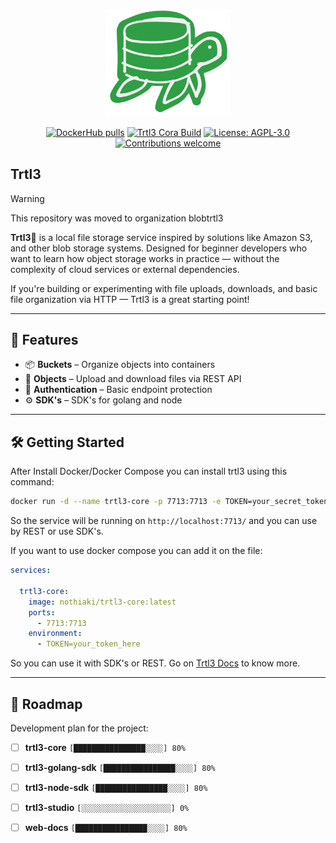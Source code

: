 <div align="center">
  <img alt="Trtl3 Logo" src=".github/assets/readme/trtl3.svg" width="200"/>
</div>

<p align="center">
  <a href="https://hub.docker.com/r/nothiaki/trtl3-core"><img src="https://img.shields.io/docker/pulls/nothiaki/trtl3-core.svg" alt="DockerHub pulls"></a>
  <a href="https://github.com/nothiaki/trtl3/actions"><img src="https://img.shields.io/github/actions/workflow/status/nothiaki/trtl3/trtl3-core-publish.yml" alt="Trtl3 Cora Build"></a>
  <a href="LICENSE"><img src="https://img.shields.io/badge/license-AGPL--3.0-blue.svg" alt="License: AGPL-3.0"></a>
  <a href=""><img src="https://img.shields.io/badge/contributions-welcome-brightgreen.svg" alt="Contributions welcome"></a>
</p>

## Trtl3

> [!WARNING]
> This repository was moved to organization blobtrtl3

**Trtl3**🐢 is a local file storage service inspired by solutions like Amazon S3, and other blob
storage systems. Designed for beginner developers who want to learn how object storage works in practice — without
the complexity of cloud services or external dependencies.

If you're building or experimenting with file uploads, downloads, and basic file organization via HTTP — Trtl3 is a great starting point!

---

## 🚀 Features

- 📦 **Buckets** – Organize objects into containers
- 🧾 **Objects** – Upload and download files via REST API
- 🔐 **Authentication** – Basic endpoint protection
- ⚙️ **SDK's** – SDK's for golang and node

---

## 🛠️ Getting Started

After Install Docker/Docker Compose you can install trtl3 using this command:

```bash
docker run -d --name trtl3-core -p 7713:7713 -e TOKEN=your_secret_token nothiaki/trtl3-core:latest
```

So the service will be running on `http://localhost:7713/` and you can use by REST or use SDK's.

If you want to use docker compose you can add it on the file:

```yaml
services:

  trtl3-core:
    image: nothiaki/trtl3-core:latest
    ports:
      - 7713:7713
    environment:
      - TOKEN=your_token_here
```

So you can use it with SDK's or REST.
Go on [Trtl3 Docs](https://nothiaki.github.io/trtl3/docs/#/) to know more.

---

## 📌 Roadmap

Development plan for the project:

- [ ] **trtl3-core**        `[████████████████░░░░] 80%`
- [ ] **trtl3-golang-sdk**  `[████████████████░░░░] 80%`
- [ ] **trtl3-node-sdk**    `[████████████████░░░░] 80%`
- [ ] **trtl3-studio**      `[░░░░░░░░░░░░░░░░░░░░] 0%`
- [ ] **web-docs**          `[████████████████░░░░] 80%`

